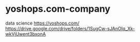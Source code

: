 # yoshops.com-company
data science
https://yoshops.com/
https://drive.google.com/drive/folders/1SugCw-sJAnOIq_Xk-wkVjUwent3bxonA
